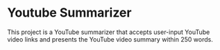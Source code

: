 # Youtube Summarizer
This project is a YouTube summarizer that accepts user-input YouTube video links and presents the YouTube video summary within 250 words.
